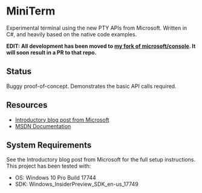 # MiniTerm

Experimental terminal using the new PTY APIs from Microsoft. Written in C#, and heavily based on the native code examples.

**EDIT: All development has been moved to [my fork of microsoft/console](https://github.com/waf/console/tree/add-csharp-conpty-sample). It will soon result in a PR to that repo.** 

## Status

Buggy proof-of-concept. Demonstrates the basic API calls required.

## Resources

- [Introductory blog post from Microsoft](https://blogs.msdn.microsoft.com/commandline/2018/08/02/windows-command-line-introducing-the-windows-pseudo-console-conpty/)
- [MSDN Documentation](https://docs.microsoft.com/en-us/windows/console/creating-a-pseudoconsole-session)

## System Requirements

See the Introductory blog post from Microsoft for the full setup instructions. This project has been tested with:

- OS: Windows 10 Pro Build 17744
- SDK: Windows_InsiderPreview_SDK_en-us_17749
